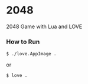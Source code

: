 # 2048
2048 Game with Lua and LOVE

### How to Run
```
$ ./love.AppImage .
```
or 
```
$ love .
```
